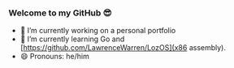 ### Welcome to my GitHub 😎

- 🔭 I’m currently working on a personal portfolio
- 🌱 I’m currently learning Go and [https://github.com/LawrenceWarren/LozOS](x86 assembly).
- 😄 Pronouns: he/him

<!--
- 
- 👯 I’m looking to collaborate on ...
- 🤔 I’m looking for help with ...
- 💬 Ask me about ...
- 📫 How to reach me: ...
- 
- ⚡ Fun fact: ...
-->
